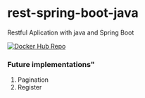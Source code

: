 # rest-spring-boot-java
Restful Aplication with java and Spring Boot

[![Docker Hub Repo](https://img.shields.io/docker/pulls/iararmsantos/rest-spring-boot-java.svg)](https://hub.docker.com/repository/docker/iararmsantos/rest-spring-boot-java)

### Future implementations"
1. Pagination
2. Register